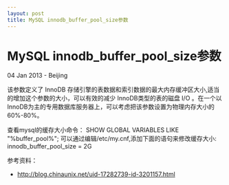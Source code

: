 ```yaml
---
layout: post
title: MySQL innodb_buffer_pool_size参数
---
```


MySQL innodb_buffer_pool_size参数
========================
04 Jan 2013 - Beijing

该参数定义了 InnoDB 存储引擎的表数据和索引数据的最大内存缓冲区大小,适当的增加这个参数的大小，可以有效的减少 InnoDB类型的表的磁盘 I/O 。在一个以 InnoDB为主的专用数据库服务器上，可以考虑把该参数设置为物理内存大小的60%-80%。

查看mysql的缓存大小命令：
	SHOW GLOBAL VARIABLES LIKE "%buffer_pool%";
可以通过编辑/etc/my.cnf,添加下面的语句来修改缓存大小:
	innodb_buffer_pool_size = 2G

参考资料：

+ <http://blog.chinaunix.net/uid-17282739-id-3201157.html>	